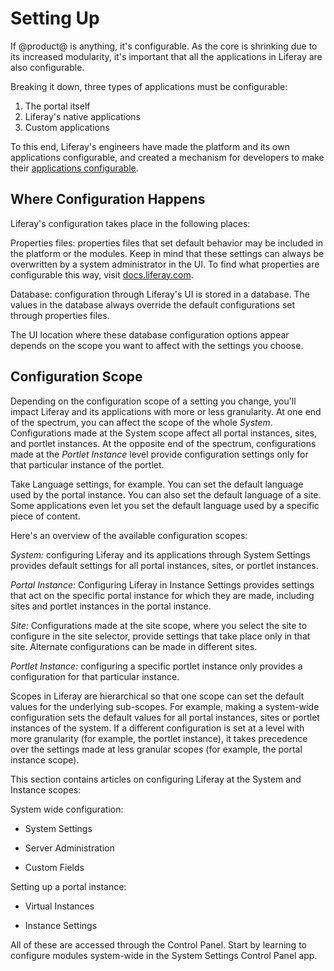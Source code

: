 # Setting Up

If @product@ is anything, it's configurable. As the core is shrinking
due to its increased modularity, it's important that all the applications in
Liferay are also configurable. 

Breaking it down, three types of applications must be configurable:

1.  The portal itself
2.  Liferay's native applications 
3.  Custom applications

To this end, Liferay's engineers have made the platform and its own applications
configurable, and created a mechanism for developers to make their
[applications configurable](/develop/tutorials/-/knowledge_base/7-1/configurable-applications).

## Where Configuration Happens [](id=where-configuration-happens)

Liferay's configuration takes place in the following places: 

Properties files: properties files  that set default behavior may be included in
the platform or the modules. Keep in mind that these settings can always be
overwritten by a system administrator in the UI. To find what properties are
configurable this way, visit 
[docs.liferay.com](https://docs.liferay.com/portal/7.1-latest/propertiesdoc).

Database: configuration through Liferay's UI is stored in a database.  The
values in the database always override the default configurations set through
properties files.

The UI location where these database configuration options appear depends on the
scope you want to affect with the settings you choose.

## Configuration Scope [](id=configuration-scope)

Depending on the configuration scope of a setting you change, you'll impact
Liferay and its applications with more or less granularity. At one end of the
spectrum, you can affect the scope of the whole *System*. Configurations made at
the System scope affect all portal instances, sites, and portlet instances. At
the opposite end of the spectrum, configurations made at the *Portlet Instance*
level provide configuration settings only for that particular instance of the
portlet. 

Take Language settings, for example. You can set the default language used by
the portal instance. You can also set the default language of a site. Some
applications even let you set the default language used by a specific piece of
content. 

Here's an overview of the available configuration scopes:

*System:* configuring Liferay and its applications through System Settings
provides default settings for all portal instances, sites, or portlet instances.

*Portal Instance:* Configuring Liferay in Instance Settings provides settings that
act on the specific portal instance for which they are made, including sites
and portlet instances in the portal instance.

*Site:* Configurations made at the site scope, where you select the site to
configure in the site selector, provide settings that take place only in that
site. Alternate configurations can be made in different sites.

*Portlet Instance:* configuring a specific portlet instance only provides a
configuration for that particular instance.

Scopes in Liferay are hierarchical so that one scope can set the default values
for the underlying sub-scopes. For example, making a system-wide configuration
sets the default values for all portal instances, sites or portlet instances of
the system. If a different configuration is set at a level with more granularity
(for example, the portlet instance), it takes precedence over the settings made
at less granular scopes (for example, the portal instance scope).

This section contains articles on configuring Liferay at the System and Instance
scopes:

System wide configuration:

- System Settings

- Server Administration

- Custom Fields

Setting up a portal instance:

- Virtual Instances

- Instance Settings

All of these are accessed through the Control Panel. Start by learning to
configure modules system-wide in the System Settings Control Panel app.
